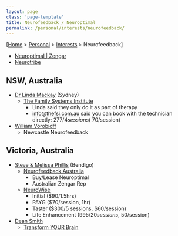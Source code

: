 ```yaml
---
layout: page
class: 'page-template'
title: Neurofeedback / Neuroptimal
permalink: /personal/interests/neurofeedback/
---
```

[[Home](/) > [Personal](/personal/) > [Interests](/personal/interests/) > Neurofeedback]

* [Neuroptimal | Zengar](https://www.zengar.com/)
* [Neurotribe](http://www.neurotribe.com)

## NSW, Australia

* [Dr Linda Mackay](http://www.neurotribe.com/neurotribe-trainers/dr-linda-mackay) (Sydney)
 	* [The Family Systems Institute](http://www.thefsi.com.au/clinical-practice/neurofeedback/)
  		* Linda said they only do it as part of therapy
    	* info@thefsi.com.au said you can book with the technician directly: $277/4 sessions (~$70/session)
* [William Vorobioff](http://www.neurotribe.com/neurotribe-trainers/william-vorobioff)
  	* Newcastle Neurofeedback

## Victoria, Australia

* [Steve & Melissa Phillis](http://www.neurotribe.com/neurotribe-trainers/steve-phillis) (Bendigo)
  	* [Neurofeedback Australia](http://www.neurofeedbackaustralia.com.au/)
		* Buy/Lease Neuroptimal
    	* Australian Zengar Rep
  	* [NeuroWise](http://www.neurowise.com.au)
    	* Initial ($90/1.5hrs)
    	* PAYG ($70/session, 1hr)
    	* Taster ($300/5 sessions, $60/session)
    	* Life Enhancement ($995/20 sessions, ~$50/session)
* [Dean Smith](http://www.neurotribe.com/neurotribe-trainers/dean-smith)
  	* [Transform YOUR Brain](http://www.transformyourbrain.com.au/)